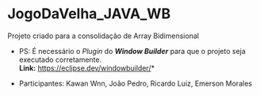 # JogoDaVelha_JAVA_WB
Projeto criado para a consolidação de Array Bidimensional 
- PS: É necessário o *Plugin* do ***Window Builder*** para que o projeto seja executado corretamente.
  <br />
**Link:** https://eclipse.dev/windowbuilder/*

- Participantes: Kawan Wnn, João Pedro, Ricardo Luiz, Emerson Morales

